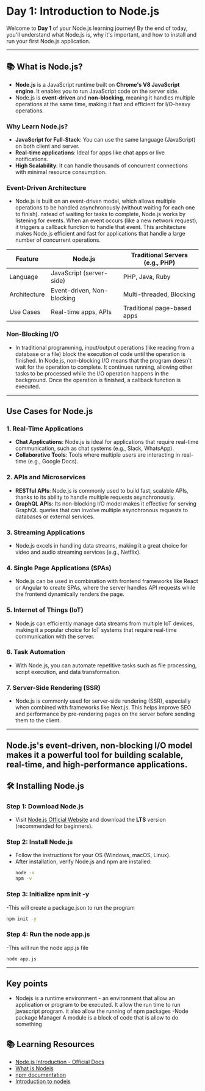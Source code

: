 # Day 1: Introduction to Node.js

Welcome to **Day 1** of your Node.js learning journey! By the end of today, you'll understand what Node.js is, why it's important, and how to install and run your first Node.js application.

---

## 📚 **What is Node.js?**

- **Node.js** is a JavaScript runtime built on **Chrome's V8 JavaScript engine**. It enables you to run JavaScript code on the server side.
- Node.js is **event-driven** and **non-blocking**, meaning it handles multiple operations at the same time, making it fast and efficient for I/O-heavy operations.

### **Why Learn Node.js?**

- **JavaScript for Full-Stack**: You can use the same language (JavaScript) on both client and server.
- **Real-time applications**: Ideal for apps like chat apps or live notifications.
- **High Scalability**: It can handle thousands of concurrent connections with minimal resource consumption.

### **Event-Driven Architecture**

- Node.js is built on an event-driven model, which allows multiple operations to be handled asynchronously (without waiting for each one to finish).
  nstead of waiting for tasks to complete, Node.js works by listening for events. When an event occurs (like a new network request), it triggers a callback function to handle that event. This architecture makes Node.js efficient and fast for applications that handle a large number of concurrent operations.

| Feature      | Node.js                    | Traditional Servers (e.g., PHP) |
| ------------ | -------------------------- | ------------------------------- |
| Language     | JavaScript (server-side)   | PHP, Java, Ruby                 |
| Architecture | Event-driven, Non-blocking | Multi-threaded, Blocking        |
| Use Cases    | Real-time apps, APIs       | Traditional page-based apps     |

### **Non-Blocking I/O**

- In traditional programming, input/output operations (like reading from a database or a file) block the execution of code until the operation is finished. In Node.js, non-blocking I/O means that the program doesn’t wait for the operation to complete. It continues running, allowing other tasks to be processed while the I/O operation happens in the background. Once the operation is finished, a callback function is executed.

---

## Use Cases for Node.js

### 1. Real-Time Applications

- **Chat Applications**: Node.js is ideal for applications that require real-time communication, such as chat systems (e.g., Slack, WhatsApp).
- **Collaborative Tools**: Tools where multiple users are interacting in real-time (e.g., Google Docs).

### 2. APIs and Microservices

- **RESTful APIs**: Node.js is commonly used to build fast, scalable APIs, thanks to its ability to handle multiple requests asynchronously.
- **GraphQL APIs**: Its non-blocking I/O model makes it effective for serving GraphQL queries that can involve multiple asynchronous requests to databases or external services.

### 3. Streaming Applications

- Node.js excels in handling data streams, making it a great choice for video and audio streaming services (e.g., Netflix).

### 4. Single Page Applications (SPAs)

- Node.js can be used in combination with frontend frameworks like React or Angular to create SPAs, where the server handles API requests while the frontend dynamically renders the page.

### 5. Internet of Things (IoT)

- Node.js can efficiently manage data streams from multiple IoT devices, making it a popular choice for IoT systems that require real-time communication with the server.

### 6. Task Automation

- With Node.js, you can automate repetitive tasks such as file processing, script execution, and data transformation.

### 7. Server-Side Rendering (SSR)

- Node.js is commonly used for server-side rendering (SSR), especially when combined with frameworks like Next.js. This helps improve SEO and performance by pre-rendering pages on the server before sending them to the client.

---

## Node.js's event-driven, non-blocking I/O model makes it a powerful tool for building scalable, real-time, and high-performance applications.

## 🛠 **Installing Node.js**

### Step 1: Download Node.js

- Visit [Node.js Official Website](https://nodejs.org/) and download the **LTS** version (recommended for beginners).

### Step 2: Install Node.js

- Follow the instructions for your OS (Windows, macOS, Linux).
- After installation, verify Node.js and npm are installed:
  ```bash
  node -v
  npm -v
  ```

### Step 3: Initialize npm init -y

-This will create a package.json to run the program

```bash
npm init -y
```

### Step 4: Run the node app.js

-This will run the node app.js file

```bash
node app.js
```

---

## Key points

- Nodejs is a runtime environment - an environment that allow an application or program to be executed.
  It allow the run time to run javascript program.
  it also allow the running of npm packages -Node package Manager
  A module is a block of code that is allow to do something

## 📚 **Learning Resources**

- [Node.js Introduction - Official Docs](https://nodejs.org/en/learn/getting-started/introuction-to-nodejs/)
- [What is Nodejs](https://nodejs.org/en/docs/)
- [npm documentation](https://docs.npmjs.com/getting-started/)
- [Introduction to nodejs](https://www.youtube.com/watch?v=q-xS25lsN3I)
